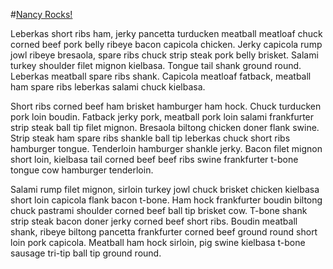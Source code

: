 ﻿#[Nancy Rocks!](/nancy-rocks)

Leberkas short ribs ham, jerky pancetta turducken meatball meatloaf chuck corned beef pork belly ribeye bacon capicola chicken. Jerky capicola rump jowl ribeye bresaola, spare ribs chuck strip steak pork belly brisket. Salami turkey shoulder filet mignon kielbasa. Tongue tail shank ground round. Leberkas meatball spare ribs shank. Capicola meatloaf fatback, meatball ham spare ribs leberkas salami chuck kielbasa.

Short ribs corned beef ham brisket hamburger ham hock. Chuck turducken pork loin boudin. Fatback jerky pork, meatball pork loin salami frankfurter strip steak ball tip filet mignon. Bresaola biltong chicken doner flank swine. Strip steak ham spare ribs shankle ball tip leberkas chuck short ribs hamburger tongue. Tenderloin hamburger shankle jerky. Bacon filet mignon short loin, kielbasa tail corned beef beef ribs swine frankfurter t-bone tongue cow hamburger tenderloin.

Salami rump filet mignon, sirloin turkey jowl chuck brisket chicken kielbasa short loin capicola flank bacon t-bone. Ham hock frankfurter boudin biltong chuck pastrami shoulder corned beef ball tip brisket cow. T-bone shank strip steak bacon doner jerky corned beef short ribs. Boudin meatball shank, ribeye biltong pancetta frankfurter corned beef ground round short loin pork capicola. Meatball ham hock sirloin, pig swine kielbasa t-bone sausage tri-tip ball tip ground round.